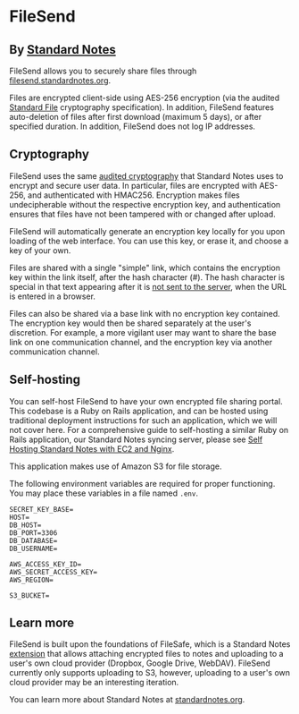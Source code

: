 # FileSend
## By [Standard Notes](https://standardnotes.org)

FileSend allows you to securely share files through [filesend.standardnotes.org](https://filesend.standardnotes.org).

Files are encrypted client-side using AES-256 encryption (via the audited [Standard File](https://standardfile.org) cryptography specification). In addition, FileSend features auto-deletion of files after first download (maximum 5 days), or after specified duration. In addition, FileSend does not log IP addresses.

## Cryptography

FileSend uses the same [audited cryptography](https://standardnotes.org/help/2/has-standard-notes-completed-a-third-party-security-audit) that Standard Notes uses to encrypt and secure user data. In particular, files are encrypted with AES-256, and authenticated with HMAC256. Encryption makes files undecipherable without the respective encryption key, and authentication ensures that files have not been tampered with or changed after upload.

FileSend will automatically generate an encryption key locally for you upon loading of the web interface. You can use this key, or erase it, and choose a key of your own.

Files are shared with a single "simple" link, which contains the encryption key within the link itself, after the hash character (#). The hash character is special in that text appearing after it is [not sent to the server](https://en.wikipedia.org/wiki/Fragment_identifier), when the URL is entered in a browser.

Files can also be shared via a base link with no encryption key contained. The encryption key would then be shared separately at the user's discretion. For example, a more vigilant user may want to share the base link on one communication channel, and the encryption key via another communication channel.

## Self-hosting

You can self-host FileSend to have your own encrypted file sharing portal. This codebase is a Ruby on Rails application, and can be hosted using traditional deployment instructions for such an application, which we will not cover here. For a comprehensive guide to self-hosting a similar Ruby on Rails application, our Standard Notes syncing server, please see [Self Hosting Standard Notes with EC2 and Nginx](https://docs.standardnotes.org/self-hosting/self-hosting-with-ec2-and-nginx).

This application makes use of Amazon S3 for file storage.

The following environment variables are required for proper functioning. You may place these variables in a file named `.env`.

```
SECRET_KEY_BASE=
HOST=
DB_HOST=
DB_PORT=3306
DB_DATABASE=
DB_USERNAME=

AWS_ACCESS_KEY_ID=
AWS_SECRET_ACCESS_KEY=
AWS_REGION=

S3_BUCKET=
```

## Learn more

FileSend is built upon the foundations of FileSafe, which is a Standard Notes [extension](https://standardnotes.org/extensions) that allows attaching encrypted files to notes and uploading to a user's own cloud provider (Dropbox, Google Drive, WebDAV). FileSend currently only supports uploading to S3, however, uploading to a user's own cloud provider may be an interesting iteration.

You can learn more about Standard Notes at [standardnotes.org](https://standardnotes.org).
